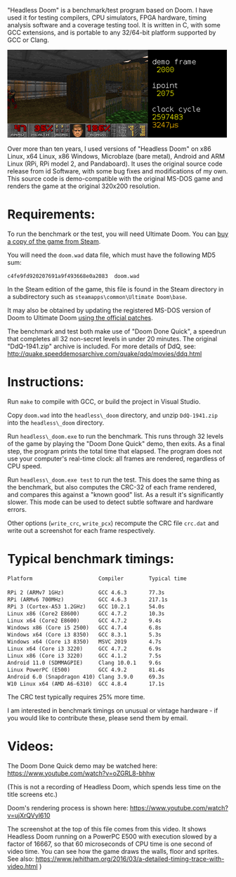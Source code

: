 
"Headless Doom" is a benchmark/test program based on Doom. I have used
it for testing compilers, CPU simulators, FPGA hardware, timing analysis
software and a coverage testing tool. It is written in C, with some GCC
extensions, and is portable to any 32/64-bit platform supported by
GCC or Clang.

![Partially-rendered frame from E1M3](pic.png)

Over more than ten years, I used versions of "Headless Doom" on 
x86 Linux, x64 Linux, x86 Windows, Microblaze (bare metal), Android and 
ARM Linux (RPi, RPi model 2, and Pandaboard). It uses the original 
source code release from id Software, with some bug fixes and 
modifications of my own. This source code is demo-compatible with
the original MS-DOS game and renders the game at the original 320x200
resolution.


# Requirements:

To run the benchmark or the test, you will need Ultimate Doom. You can
[buy a copy of the game from Steam](https://store.steampowered.com/app/2280/DOOM_1993/).

You will need the `doom.wad` data file, which must have the following MD5 sum:

    c4fe9fd920207691a9f493668e0a2083  doom.wad

In the Steam edition of the game, this file is found in the Steam directory
in a subdirectory such as `steamapps\common\Ultimate Doom\base`.

It may also be obtained by updating the registered MS-DOS version of Doom
to Ultimate Doom [using the official patches](https://www.doomworld.com/classicdoom/info/patches.php).

The benchmark and test both make use of "Doom Done Quick", a speedrun
that completes all 32 non-secret levels in under 20 minutes. The original
"DdQ-1941.zip" archive is included. For more details of DdQ, see:
http://quake.speeddemosarchive.com/quake/qdq/movies/ddq.html



# Instructions:

Run `make` to compile with GCC, or build the project in Visual Studio.

Copy `doom.wad` into the `headless\_doom` directory,
and unzip `DdQ-1941.zip` into the `headless\_doom` directory.

Run `headless\_doom.exe` to run the benchmark. This runs through 32 levels
of the game by playing the "Doom Done Quick" demo, then exits. As a final
step, the program prints the total time that elapsed. The program does not 
use your computer's real-time clock: all frames are rendered, regardless
of CPU speed.

Run `headless\_doom.exe test` to run the test. This does the same thing as the benchmark,
but also computes the CRC-32 of each frame rendered, and compares this 
against a "known good" list. As a result it's significantly slower. This
mode can be used to detect subtle software and hardware errors.

Other options (`write_crc`, `write_pcx`) recompute the CRC file `crc.dat` and write out
a screenshot for each frame respectively.


# Typical benchmark timings:

    Platform                     Compiler        Typical time

    RPi 2 (ARMv7 1GHz)           GCC 4.6.3       77.3s
    RPi (ARMv6 700MHz)           GCC 4.6.3       217.1s
    RPi 3 (Cortex-A53 1.2GHz)    GCC 10.2.1      54.0s
    Linux x86 (Core2 E8600)      GCC 4.7.2       10.3s
    Linux x64 (Core2 E8600)      GCC 4.7.2       9.4s
    Windows x86 (Core i5 2500)   GCC 4.7.4       6.8s
    Windows x64 (Core i3 8350)   GCC 8.3.1       5.3s
    Windows x64 (Core i3 8350)   MSVC 2019       4.7s
    Linux x64 (Core i3 3220)     GCC 4.7.2       6.9s
    Linux x86 (Core i3 3220)     GCC 4.1.2       7.5s
    Android 11.0 (SDMMAGPIE)     Clang 10.0.1    9.6s
    Linux PowerPC (E500)         GCC 4.9.2       81.4s
    Android 6.0 (Snapdragon 410) Clang 3.9.0     69.3s
    W10 Linux x64 (AMD A6-6310)  GCC 4.8.4       17.1s

The CRC test typically requires 25% more time.

I am interested in benchmark timings on unusual or vintage hardware - if you
would like to contribute these, please send them by email.


# Videos:

The Doom Done Quick demo may be watched here:
   https://www.youtube.com/watch?v=oZGRL8-bhhw

(This is not a recording of Headless Doom, which spends less time on the
title screens etc.)

Doom's rendering process is shown here:
   https://www.youtube.com/watch?v=ujXrQVyl610

The screenshot at the top of this file comes from this video. It shows
Headless Doom running on a PowerPC E500 with execution slowed by
a factor of 16667, so that 60 microseconds of CPU time is one second of
video time. You can see how the game draws the walls, floor and sprites. See
also: https://www.jwhitham.org/2016/03/a-detailed-timing-trace-with-video.html )


